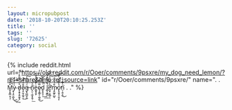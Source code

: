 ```yaml
---
layout: micropubpost
date: '2018-10-20T20:10:25.253Z'
title: ''
tags: ''
slug: '72625'
category: social
---
```

{% include reddit.html url=&quot;https://old.reddit.com/r/Ooer/comments/9psxre/my_dog_need_lemon/?ref=share&amp;ref_source=link&quot; id=&quot;r/Ooer/comments/9psxre/&quot; name=&quot;. . M͍͓̟̻̮̦̘̜̌̆͋̒̚͞ỳ̴̢̘̭͕̺̞̀̀̈͜͜͢͡͝ d̷͓͙̬͙͍̼̟̥̽̑̇̓͋̂͐͛͝ô̷̧̠̼̟͚̩̫̄͛̇͌͟͠g̶̨̭̺̺̞͚̈́̈̾͐̾͠ ň̢̤̖̣̲̝̟͍̹̉͂͛͘͟͞e̼̬̥̱̙͗̓͊̐̑͐͋͠ȩ̷̧̳̗̩͚̣̼̿͗̃̓͜͝͝ḓ͓͈͉̹͗̒̀̓͑̑̚͢͢ l̻̖͚̪̯̔̾͌̄͊́̃̚͝͡e̛̮̟̣͙̻̩͆̀̍̐͑͛͠ͅm̷̡̭͚̙̺̬̀̄͑̐̍̈́͝o̙̟͈̥͎͈͕̙̔̀̃̊̒̀̌̃̕͡ń̠̩͍̞̼̓̂́̐̇͘͜ . .&quot; %}
